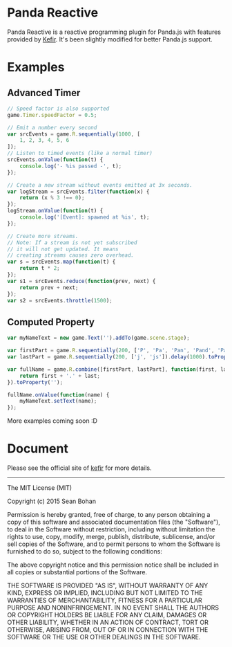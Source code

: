 # Panda Reactive

Panda Reactive is a reactive programming plugin for Panda.js with features provided by [Kefir](http://pozadi.github.io/kefir/). It's been slightly modified for better Panda.js support.


# Examples

## Advanced Timer

```javascript
// Speed factor is also supported
game.Timer.speedFactor = 0.5;

// Emit a number every second
var srcEvents = game.R.sequentially(1000, [
    1, 2, 3, 4, 5, 6
]);
// Listen to timed events (like a normal timer)
srcEvents.onValue(function(t) {
    console.log('- %is passed -', t);
});

// Create a new stream without events emitted at 3x seconds.
var logStream = srcEvents.filter(function(x) {
    return (x % 3 !== 0);
});
logStream.onValue(function(t) {
    console.log('[Event]: spawned at %is', t);
});

// Create more streams.
// Note: If a stream is not yet subscribed
// it will not get updated. It means 
// creating streams causes zero overhead.
var s = srcEvents.map(function(t) {
    return t * 2;
});
var s1 = srcEvents.reduce(function(prev, next) {
    return prev + next;
});
var s2 = srcEvents.throttle(1500);
```

## Computed Property

```javascript
var myNameText = new game.Text('').addTo(game.scene.stage);

var firstPart = game.R.sequentially(200, ['P', 'Pa', 'Pan', 'Pand', 'Panda']).toProperty('');
var lastPart = game.R.sequentially(200, ['j', 'js']).delay(1000).toProperty('');

var fullName = game.R.combine([firstPart, lastPart], function(first, last) {
    return first + '.' + last;
}).toProperty('');

fullName.onValue(function(name) {
    myNameText.setText(name);
});
```

More examples coming soon :D


# Document

Please see the official site of [kefir](http://pozadi.github.io/kefir/) for more details.

---

The MIT License (MIT)

Copyright (c) 2015 Sean Bohan

Permission is hereby granted, free of charge, to any person obtaining a copy
of this software and associated documentation files (the "Software"), to deal
in the Software without restriction, including without limitation the rights
to use, copy, modify, merge, publish, distribute, sublicense, and/or sell
copies of the Software, and to permit persons to whom the Software is
furnished to do so, subject to the following conditions:

The above copyright notice and this permission notice shall be included in
all copies or substantial portions of the Software.

THE SOFTWARE IS PROVIDED "AS IS", WITHOUT WARRANTY OF ANY KIND, EXPRESS OR
IMPLIED, INCLUDING BUT NOT LIMITED TO THE WARRANTIES OF MERCHANTABILITY,
FITNESS FOR A PARTICULAR PURPOSE AND NONINFRINGEMENT. IN NO EVENT SHALL THE
AUTHORS OR COPYRIGHT HOLDERS BE LIABLE FOR ANY CLAIM, DAMAGES OR OTHER
LIABILITY, WHETHER IN AN ACTION OF CONTRACT, TORT OR OTHERWISE, ARISING FROM,
OUT OF OR IN CONNECTION WITH THE SOFTWARE OR THE USE OR OTHER DEALINGS IN
THE SOFTWARE.
